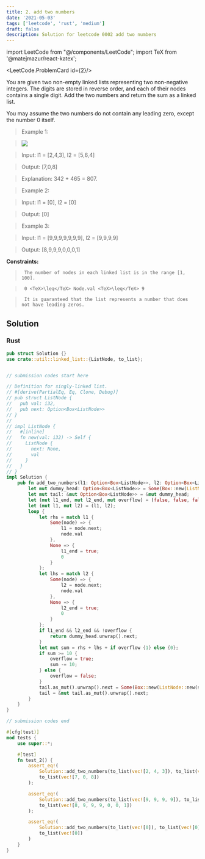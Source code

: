 ```yaml
---
title: 2. add two numbers
date: '2021-05-03'
tags: ['leetcode', 'rust', 'medium']
draft: false
description: Solution for leetcode 0002 add two numbers
---
```

import LeetCode from "@/components/LeetCode";
import TeX from '@matejmazur/react-katex';

<LeetCode.ProblemCard id={2}/>
 

  You are given two non-empty linked lists representing two non-negative integers. The digits are stored in reverse order, and each of their nodes contains a single digit. Add the two numbers and return the sum as a linked list.

  You may assume the two numbers do not contain any leading zero, except the number 0 itself.

   

>   Example 1:

>   ![](https://assets.leetcode.com/uploads/2020/10/02/addtwonumber1.jpg)

>   Input: l1 <TeX>=</TeX> [2,4,3], l2 <TeX>=</TeX> [5,6,4]

>   Output: [7,0,8]

>   Explanation: 342 + 465 <TeX>=</TeX> 807.

  

>   Example 2:

  

>   Input: l1 <TeX>=</TeX> [0], l2 <TeX>=</TeX> [0]

>   Output: [0]

  

>   Example 3:

  

>   Input: l1 <TeX>=</TeX> [9,9,9,9,9,9,9], l2 <TeX>=</TeX> [9,9,9,9]

>   Output: [8,9,9,9,0,0,0,1]

  

   

  **Constraints:**

  

 >  	The number of nodes in each linked list is in the range [1, 100].

 >  	0 <TeX>\leq</TeX> Node.val <TeX>\leq</TeX> 9

 >  	It is guaranteed that the list represents a number that does not have leading zeros.


## Solution
### Rust
```rust
pub struct Solution {}
use crate::util::linked_list::{ListNode, to_list};


// submission codes start here

// Definition for singly-linked list.
// #[derive(PartialEq, Eq, Clone, Debug)]
// pub struct ListNode {
//   pub val: i32,
//   pub next: Option<Box<ListNode>>
// }
// 
// impl ListNode {
//   #[inline]
//   fn new(val: i32) -> Self {
//     ListNode {
//       next: None,
//       val
//     }
//   }
// }
impl Solution {
    pub fn add_two_numbers(l1: Option<Box<ListNode>>, l2: Option<Box<ListNode>>) -> Option<Box<ListNode>> {
        let mut dummy_head: Option<Box<ListNode>> = Some(Box::new(ListNode::new(0)));
        let mut tail: &mut Option<Box<ListNode>> = &mut dummy_head;
        let (mut l1_end, mut l2_end, mut overflow) = (false, false, false);
        let (mut l1, mut l2) = (l1, l2);
        loop {
            let rhs = match l1 {
                Some(node) => {
                    l1 = node.next;
                    node.val
                }, 
                None => {
                    l1_end = true;
                    0
                }
            };
            let lhs = match l2 {
                Some(node) => {
                    l2 = node.next;
                    node.val
                }, 
                None => {
                    l2_end = true;
                    0
                }
            };
            if l1_end && l2_end && !overflow {
                return dummy_head.unwrap().next;
            }
            let mut sum = rhs + lhs + if overflow {1} else {0};
            if sum >= 10 {
                overflow = true;
                sum -= 10;
            } else {
                overflow = false;
            }
            tail.as_mut().unwrap().next = Some(Box::new(ListNode::new(sum)));
            tail = &mut tail.as_mut().unwrap().next;
        }
    }
}

// submission codes end

#[cfg(test)]
mod tests {
    use super::*;

    #[test]
    fn test_2() {
        assert_eq!(
            Solution::add_two_numbers(to_list(vec![2, 4, 3]), to_list(vec![5, 6, 4])),
            to_list(vec![7, 0, 8])
        );

        assert_eq!(
            Solution::add_two_numbers(to_list(vec![9, 9, 9, 9]), to_list(vec![9, 9, 9, 9, 9, 9])),
            to_list(vec![8, 9, 9, 9, 0, 0, 1])
        );

        assert_eq!(
            Solution::add_two_numbers(to_list(vec![0]), to_list(vec![0])),
            to_list(vec![0])
        )
    }
}

```
